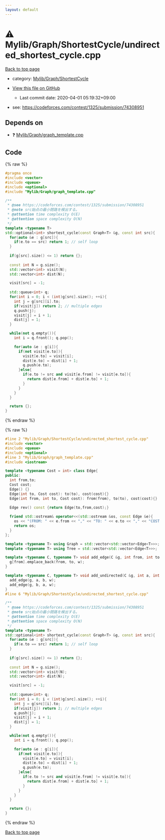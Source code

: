 ```yaml
---
layout: default
---
```


<!-- mathjax config similar to math.stackexchange -->
<script type="text/javascript" async
  src="https://cdnjs.cloudflare.com/ajax/libs/mathjax/2.7.5/MathJax.js?config=TeX-MML-AM_CHTML">
</script>
<script type="text/x-mathjax-config">
  MathJax.Hub.Config({
    TeX: { equationNumbers: { autoNumber: "AMS" }},
    tex2jax: {
      inlineMath: [ ['$','$'] ],
      processEscapes: true
    },
    "HTML-CSS": { matchFontHeight: false },
    displayAlign: "left",
    displayIndent: "2em"
  });
</script>

<script type="text/javascript" src="https://cdnjs.cloudflare.com/ajax/libs/jquery/3.4.1/jquery.min.js"></script>
<script src="https://cdn.jsdelivr.net/npm/jquery-balloon-js@1.1.2/jquery.balloon.min.js" integrity="sha256-ZEYs9VrgAeNuPvs15E39OsyOJaIkXEEt10fzxJ20+2I=" crossorigin="anonymous"></script>
<script type="text/javascript" src="../../../../assets/js/copy-button.js"></script>
<link rel="stylesheet" href="../../../../assets/css/copy-button.css" />


# :warning: Mylib/Graph/ShortestCycle/undirected_shortest_cycle.cpp

<a href="../../../../index.html">Back to top page</a>

* category: <a href="../../../../index.html#ac2a729ce4878019d16697115af3ef73">Mylib/Graph/ShortestCycle</a>
* <a href="{{ site.github.repository_url }}/blob/master/Mylib/Graph/ShortestCycle/undirected_shortest_cycle.cpp">View this file on GitHub</a>
    - Last commit date: 2020-04-01 05:19:32+09:00


* see: <a href="https://codeforces.com/contest/1325/submission/74308951">https://codeforces.com/contest/1325/submission/74308951</a>


## Depends on

* :question: <a href="../graph_template.cpp.html">Mylib/Graph/graph_template.cpp</a>


## Code

<a id="unbundled"></a>
{% raw %}
```cpp
#pragma once
#include <vector>
#include <queue>
#include <optional>
#include "Mylib/Graph/graph_template.cpp"

/**
 * @see https://codeforces.com/contest/1325/submission/74308951
 * @note src始点の最小閉路を検出する。
 * @attention time complexity O(E)
 * @attention space complexity O(N)
 */
template <typename T>
std::optional<int> shortest_cycle(const Graph<T> &g, const int src){
  for(auto &e : g[src]){
    if(e.to == src) return 1; // self loop
  }
  
  if(g[src].size() <= 1) return {};
  
  const int N = g.size();
  std::vector<int> visit(N);
  std::vector<int> dist(N);

  visit[src] = -1;
  
  std::queue<int> q;
  for(int i = 0; i < (int)g[src].size(); ++i){
    int j = g[src][i].to;
    if(visit[j]) return 2; // multiple edges
    q.push(j);
    visit[j] = i + 1;
    dist[j] = 1;
  }

  while(not q.empty()){
    int i = q.front(); q.pop();

    for(auto &e : g[i]){
      if(not visit[e.to]){
        visit[e.to] = visit[i];
        dist[e.to] = dist[i] + 1;
        q.push(e.to);
      }else{
        if(e.to != src and visit[e.from] != visit[e.to]){
          return dist[e.from] + dist[e.to] + 1;
        }
      }
    }
  }

  return {};
}

```
{% endraw %}

<a id="bundled"></a>
{% raw %}
```cpp
#line 2 "Mylib/Graph/ShortestCycle/undirected_shortest_cycle.cpp"
#include <vector>
#include <queue>
#include <optional>
#line 3 "Mylib/Graph/graph_template.cpp"
#include <iostream>

template <typename Cost = int> class Edge{
public:
  int from,to;
  Cost cost;
  Edge() {}
  Edge(int to, Cost cost): to(to), cost(cost){}
  Edge(int from, int to, Cost cost): from(from), to(to), cost(cost){}

  Edge rev() const {return Edge(to,from,cost);}
  
  friend std::ostream& operator<<(std::ostream &os, const Edge &e){
    os << "(FROM: " << e.from << "," << "TO: " << e.to << "," << "COST: " << e.cost << ")";
    return os;
  }
};

template <typename T> using Graph = std::vector<std::vector<Edge<T>>>;
template <typename T> using Tree = std::vector<std::vector<Edge<T>>>;

template <typename C, typename T> void add_edge(C &g, int from, int to, T w){
  g[from].emplace_back(from, to, w);
}

template <typename C, typename T> void add_undirected(C &g, int a, int b, T w){
  add_edge(g, a, b, w);
  add_edge(g, b, a, w);
}
#line 6 "Mylib/Graph/ShortestCycle/undirected_shortest_cycle.cpp"

/**
 * @see https://codeforces.com/contest/1325/submission/74308951
 * @note src始点の最小閉路を検出する。
 * @attention time complexity O(E)
 * @attention space complexity O(N)
 */
template <typename T>
std::optional<int> shortest_cycle(const Graph<T> &g, const int src){
  for(auto &e : g[src]){
    if(e.to == src) return 1; // self loop
  }
  
  if(g[src].size() <= 1) return {};
  
  const int N = g.size();
  std::vector<int> visit(N);
  std::vector<int> dist(N);

  visit[src] = -1;
  
  std::queue<int> q;
  for(int i = 0; i < (int)g[src].size(); ++i){
    int j = g[src][i].to;
    if(visit[j]) return 2; // multiple edges
    q.push(j);
    visit[j] = i + 1;
    dist[j] = 1;
  }

  while(not q.empty()){
    int i = q.front(); q.pop();

    for(auto &e : g[i]){
      if(not visit[e.to]){
        visit[e.to] = visit[i];
        dist[e.to] = dist[i] + 1;
        q.push(e.to);
      }else{
        if(e.to != src and visit[e.from] != visit[e.to]){
          return dist[e.from] + dist[e.to] + 1;
        }
      }
    }
  }

  return {};
}

```
{% endraw %}

<a href="../../../../index.html">Back to top page</a>

